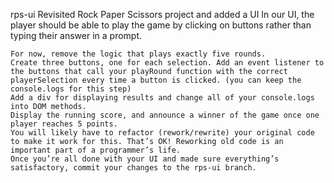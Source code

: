 rps-ui
Revisited Rock Paper Scissors project and added a UI
In our UI, the player should be able to play the game by clicking on buttons rather than typing their answer in a prompt.

    For now, remove the logic that plays exactly five rounds.
    Create three buttons, one for each selection. Add an event listener to the buttons that call your playRound function with the correct playerSelection every time a button is clicked. (you can keep the console.logs for this step)
    Add a div for displaying results and change all of your console.logs into DOM methods.
    Display the running score, and announce a winner of the game once one player reaches 5 points.
    You will likely have to refactor (rework/rewrite) your original code to make it work for this. That’s OK! Reworking old code is an important part of a programmer’s life.
    Once you’re all done with your UI and made sure everything’s satisfactory, commit your changes to the rps-ui branch.
